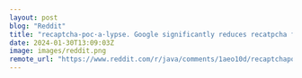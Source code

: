 ```yaml
---
layout: post
blog: "Reddit"
title: "recaptcha-poc·a·lypse. Google significantly reduces recatpcha free tier - from 1mln to 10000 free assessments a month starting April 1st 2024."
date: 2024-01-30T13:09:03Z
image: images/reddit.png
remote_url: "https://www.reddit.com/r/java/comments/1aeo10d/recaptchapocalypse_google_significantly_reduces/"
---
```

